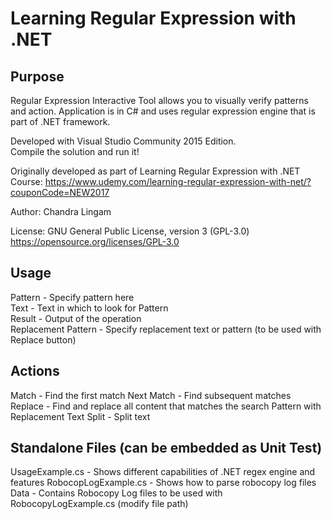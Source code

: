 # Learning Regular Expression with .NET
## Purpose
Regular Expression Interactive Tool allows you to visually verify patterns and action.
Application is in C# and uses regular expression engine that is part of .NET framework.

Developed with Visual Studio Community 2015 Edition.  
Compile the solution and run it!

Originally developed as part of Learning Regular Expression with .NET Course: https://www.udemy.com/learning-regular-expression-with-net/?couponCode=NEW2017

Author: Chandra Lingam

License: GNU General Public License, version 3 (GPL-3.0) https://opensource.org/licenses/GPL-3.0


## Usage
Pattern - Specify pattern here  
Text - Text in which to look for Pattern  
Result - Output of the operation  
Replacement Pattern - Specify replacement text or pattern (to be used with Replace button)  


## Actions
Match - Find the first match 
Next Match - Find subsequent matches 
Replace - Find and replace all content that matches the search Pattern with Replacement Text
Split - Split text


## Standalone Files (can be embedded as Unit Test)
UsageExample.cs - Shows different capabilities of .NET regex engine and features
RobocopLogExample.cs - Shows how to parse robocopy log files
Data - Contains Robocopy Log files to be used with RobocopyLogExample.cs (modify file path)
